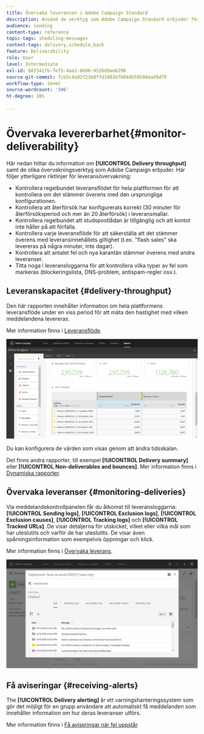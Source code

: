 ```yaml
---
title: Övervaka leveransen i Adobe Campaign Standard
description: Använd de verktyg som Adobe Campaign Standard erbjuder för att övervaka plattformens leveransbarhet.
audience: sending
content-type: reference
topic-tags: sheduling-messages
context-tags: delivery,schedule,back
feature: Deliverability
role: User
level: Intermediate
exl-id: 683341fb-fef5-4aa1-8606-9526d9ae6290
source-git-commit: fcb5c4a92f23bdffd1082b7b044b5859dead9d70
workflow-type: tm+mt
source-wordcount: '306'
ht-degree: 10%

---
```


# Övervaka levererbarhet{#monitor-deliverability}

Här nedan hittar du information om **[!UICONTROL Delivery throughput]** samt de olika övervakningsverktyg som Adobe Campaign erbjuder. Här följer ytterligare riktlinjer för leveransövervakning:
* Kontrollera regelbundet leveransflödet för hela plattformen för att kontrollera om det stämmer överens med den ursprungliga konfigurationen.
* Kontrollera att återförsök har konfigurerats korrekt (30 minuter för återförsöksperiod och mer än 20 återförsök) i leveransmallar.
* Kontrollera regelbundet att studspostlådan är tillgänglig och att kontot inte håller på att förfalla.
* Kontrollera varje leveransflöde för att säkerställa att det stämmer överens med leveransinnehållets giltighet (t.ex. &quot;flash sales&quot; ska levereras på några minuter, inte dagar).
* Kontrollera att antalet fel och nya karantän stämmer överens med andra leveranser.
* Titta noga i leveransloggarna för att kontrollera vilka typer av fel som markeras (blockeringslista, DNS-problem, antispam-regler osv.).

## Leveranskapacitet {#delivery-throughput}

Den här rapporten innehåller information om hela plattformens leveransflöde under en viss period för att mäta den hastighet med vilken meddelandena levereras.

Mer information finns i [Leveransflöde](../../reporting/using/delivery-throughput.md).

![](assets/delivery_reports_1.png)

Du kan konfigurera de värden som visas genom att ändra tidsskalan.

Det finns andra rapporter, till exempel **[!UICONTROL Delivery summary]** eller **[!UICONTROL Non-deliverables and bounces]**. Mer information finns i [Dynamiska rapporter](../../reporting/using/about-dynamic-reports.md).

## Övervaka leveranser {#monitoring-deliveries}

Via meddelandekontrollpanelen får du åtkomst till leveransloggarna: **[!UICONTROL Sending logs]**, **[!UICONTROL Exclusion logs]**, **[!UICONTROL Exclusion causes]**, **[!UICONTROL Tracking logs]** och **[!UICONTROL Tracked URLs]**. De visar detaljerna för utskicket, vilket eller vilka mål som har uteslutits och varför de har uteslutits. De visar även spårningsinformation som exempelvis öppningar och klick.

Mer information finns i [Övervaka leverans](../../sending/using/monitoring-a-delivery.md).

![](assets/sending_delivery1.png)

## Få aviseringar {#receiving-alerts}

The **[!UICONTROL Delivery alerting]** är ett varningshanteringssystem som gör det möjligt för en grupp användare att automatiskt få meddelanden som innehåller information om hur deras leveranser utförs.

Mer information finns i [Få aviseringar när fel uppstår](../../sending/using/receiving-alerts-when-failures-happen.md).

<!--## External tools (#external-tools)

### Signal Spam {#signal-spam}

Signal Spam is a French service which offers anonymized feedback loop reporting for French ISPs (Orange, SFR).

This service allows you to follow the reputation of the French ISPs and track customers' activity evolution.

Signal Spam also provides direct complaints that end users log through a dedicated interface. Those complaints are then quarantined from the email address database.

### 250ok {#solution-250ok}

250ok is a monitoring solution which provides IP and domain denylists, as well as reputation indicators.

The information provided is real-time, which allows for a pro-active assistance. 250ok a complementary solution to the Adobe deliverability internal tools.-->
